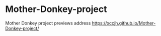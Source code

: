 # Mother-Donkey-project
Mother Donkey project
previews address
https://xccjh.github.io/Mother-Donkey-project/
